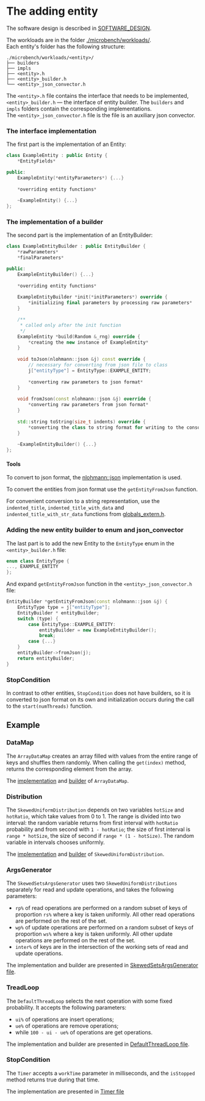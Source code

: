 [//]: # (# Implementing a new Workload)

[//]: # (## Software Design)

[//]: # (In [Figure]&#40;#bench_uml&#41; we manage the complexity of our more flexible benchmark through a top-down design. )

[//]: # (Each thread &#40;gray box&#41; is assigned its own ThreadLoop. )

[//]: # (Each ThreadLoop, in turn, is assigned a set of configurations,)

[//]: # (which correspond to the operations it will run &#40;light blue box&#41;.)

[//]: # (Each operation generates its arguments via a set of PRNGs, distributions over those PRNGs,)

[//]: # (and mapping functions for converting the output of a distribution into a key or value. )

[//]: # (Note that for simplicity, we depict a tree, but it is possible for a ThreadLoop to share a PRNG, DataMap,)

[//]: # (or distribution among its blue boxes, and even for a read-only DataMap to be shared among ThreadLoops.)

[//]: # ()
[//]: # ([//]: # &#40;The workload consists of 4 types of entities:&#41;)
[//]: # (To recap, the key entites are:)

[//]: # (+ [Distribution]&#40;./microbench/workloads/distributions/distribution.h&#41; — a distribution of a random variable)

[//]: # (+ [DataMap]&#40;./microbench/workloads/data_maps/data_map.h&#41; — for converting a distribution's output into a key)

[//]: # (+ [ArgsGenerator]&#40;./microbench/workloads/args_generators/args_generator.h&#41; — creates operands for an operation)

[//]: # (+ [ThreadLoop]&#40;./microbench/workloads/thread_loops/thread_loop.h&#41; — the logic for interacting with a data structure.)

[//]: # ()
[//]: # ()
[//]: # (<a id="bench_uml">![bench_uml.pdf]&#40;bench_uml.pdf&#41;</a>)

[//]: # ()
[//]: # ()
[//]: # (There are builders each type of entity:)

[//]: # ([ThreadLoopBuilder]&#40;./microbench/workloads/thread_loops/thread_loop_builder.h&#41;,)

[//]: # ([ArgsGeneratorBuilder]&#40;./microbench/workloads/args_generators/args_generator_builder.h&#41;,)

[//]: # ([DistributionBuilder]&#40;./microbench/workloads/distributions/distribution_builder.h&#41;,)

[//]: # ([DataMapBuilder]&#40;./microbench/workloads/data_maps/data_map_builder.h&#41;.)

[//]: # ()
[//]: # (There is also a [StopCondition]&#40;./microbench/workloads/stop_condition/stop_condition.h&#41;)

[//]: # (– a condition in which the load stops working.)

[//]: # ()
[//]: # ([//]: # &#40;It will be described later.&#41;)
[//]: # ()
[//]: # (### DataMap )

[//]: # ()
[//]: # (The [DataMap]&#40;./microbench/workloads/data_maps/data_map.h&#41; is used by an ArgsGenerator)

[//]: # (to translate an index into a key or value. The `get` function take an `index` and return the corresponding key or value. )

[//]: # ()
[//]: # (*NOTE:* The [DataMapBuilder]&#40;./microbench/workloads/data_maps/data_map_builder.h&#41; exists the `getOrBuild` function.)

[//]: # (If it is the first calling, the function creates the new DataMap object and returns that,)

[//]: # (else it returns the last created object. Thus, different ArgsGenerators can work with one DataMap. )

[//]: # ()
[//]: # (Also, the json representation of DataMapBuilder exist object id)

[//]: # ()
[//]: # (This function creates the new object if  )

[//]: # ()
[//]: # (### Distribution )

[//]: # ()
[//]: # ([Distribution]&#40;./microbench/workloads/distributions/distribution.h&#41;)

# The adding entity

The software design is described in [SOFTWARE_DESIGN](SOFTWARE_DESIGN.md).

The workloads are in the folder [./microbench/workloads/](./microbench/workloads/).  
Each entity's folder has the following structure:
```shell
./microbench/workloads/<entity>/
├── builders
├── impls
├── <entity>.h
├── <entity>_builder.h
└── <entity>_json_convector.h
```

The `<entity>.h` file contains the interface that needs to be implemented, 
`<entity>_builder.h` — the interface of entity builder.
The `builders` and `impls` folders contain the corresponding implementations.  
The `<entity>_json_convector.h` file is the file is an auxiliary json convector. 

### The interface implementation
The first part is the implementation of an Entity:
```c++
class ExampleEntity : public Entity {
    *EntityFields*

public:
    ExampleEntity(*entityParameters*) {...}
    
    *overriding entity functions*
  
    ~ExampleEntity() {...}
};
```

### The implementation of a builder
The second part is the implementation of an EntityBuilder:
```c++
class ExampleEntityBuilder : public EntityBuilder {
    *rawParameters*
    *finalParameters*

public:
    ExampleEntityBuilder() {...}
    
    *overriding entity functions*
  
    ExampleEntityBuilder *init(*initParameters*) override {
        *initializing final parameters by processing raw parameters*
    }

    /**
     * called only after the init function
     */
    ExampleEntity *build(Random &_rng) override {
        *creating the new instance of ExampleEntity*
    }
    
    void toJson(nlohmann::json &j) const override {
        // necessary for converting from json file to class
        j["entityType"] = EntityType::EXAMPLE_ENTITY;
        
        *converting raw parameters to json format*
    }
    
    void fromJson(const nlohmann::json &j) override {
        *converting raw parameters from json format*
    }
    
    std::string toString(size_t indents) override {
        *converting the class to string format for writing to the console*
    }
    
    ~ExampleEntityBuilder() {...}
};
```

#### Tools 

To convert to json format, the [nlohmann::json](https://github.com/nlohmann/json) implementation is used.

To convert the entities from json format use the `getEntityFromJson` function.


For convenient conversion to a string representation, use the  
`indented_title`, `indented_title_with_data` and `indented_title_with_str_data` functions
from [globals_extern.h](microbench/globals_extern.h). 


### Adding the new entity builder to enum and json_convector 

The last part is to add the new Entity to the `EntityType` enum in the `<entity>_builder.h` file:
```c++
enum class EntityType {
..., EXAMPLE_ENTITY
};
```
And expand `getEntityFromJson` function in the `<entity>_json_convector.h` file:
```c++
EntityBuilder *getEntityFromJson(const nlohmann::json &j) {
    EntityType type = j["entityType"];
    EntityBuilder * entityBuilder;
    switch (type) {
        case EntityType::EXAMPLE_ENTITY:
            entityBuilder = new ExampleEntityBuilder();
            break;
        case {...}
    }    
    entityBuilder->fromJson(j);
    return entityBuilder;
}
```

### StopCondition

In contrast to other entities, `StopCondition` does not have builders, so it is converted to json format on its own
and initialization occurs during the call to the `start(numThreads)` function.

## Example

### DataMap 

The `ArrayDataMap` creates an array filled with values from the entire range of keys and shuffles them randomly. 
When calling the `get(index)` method, returns the corresponding element from the array.  

The [implementation](./microbench/workloads/data_maps/impls/array_data_map.h) 
and [builder](./microbench/workloads/data_maps/builders/array_data_map_builder.h) of `ArrayDataMap`.

### Distribution

The `SkewedUniformDistribution` depends on two variables `hotSize` and `hotRatio`, which take values from 0 to 1. 
The range is divided into two interval: 
the random variable returns from first interval with `hotRatio` probability and from second with `1 - hotRatio`;
the size of first interval is `range * hotSize`, the size of second if `range * (1 - hotSize)`. 
The random variable in intervals chooses uniformly. 

The [implementation](./microbench/workloads/distributions/impls/skewed_uniform_distribution.h)
and [builder](./microbench/workloads/distributions/builders/skewed_uniform_distribution_builder.h) of `SkewedUniformDistribution`.

### ArgsGenerator

The `SkewedSetsArgsGenerator` uses two `SkewedUniformDistributions` separately for read and update operations,
and takes the following parameters:
+ `rp%` of read operations are performed on a random subset of keys of proportion `rs%` where a key is taken uniformly. 
All other read operations are performed on the rest of the set.
+ `wp%` of update operations are performed on a random subset of keys of proportion `ws%` where a key is taken uniformly.
All other update operations are performed on the rest of the set.
+ `inter%` of keys are in the intersection of the working sets of read and update operations.

The implementation and builder are presented in [SkewedSetsArgsGenerator file](./microbench/workloads/args_generators/impls/skewed_sets_args_generator.h).

### TreadLoop

The `DefaultThreadLoop` selects the next operation with some fixed probability. It accepts the following parameters:
+ `ui%` of operations are insert operations;
+ `ue%` of operations are remove operations;
+ while `100 - ui - ue%` of operations are get operations.

The implementation and builder are presented in [DefaultThreadLoop file](./microbench/workloads/thread_loops/impls/default_thread_loop.h).

### StopCondition

The `Timer` accepts a `workTime` parameter in milliseconds, and the `isStopped` method returns true during that time.

The implementation are presented in [Timer file](./microbench/workloads/stop_condition/impls/timer.h)


[//]: # (## Example)
[//]: # ()
[//]: # (We now present a complete example, by adding the skewed read-update workload from)
[//]: # ([aksenov2023splay]&#40;https://link.springer.com/article/10.1007/s00446-022-00441-x&#41; in our suite.)
[//]: # (This workload is used for testing key-value data structures supporting three operations `insert`, `remove`, and `get`.)
[//]: # ()
[//]: # (This workload is specified by five parameters:)
[//]: # (+ `n`, the size of the working set of keys;)
[//]: # (+ `w%`, the amount of updates in the total number of operations;)
[//]: # (+ `x%` of get operations choose a key uniformly at random from a random subset of keys of proportion `y%`, )
[//]: # (while other get operations choose a random key from the rest of the set;)
[//]: # (+ `insert` and `remove` operations choose a key uniformly at random from a random subset of keys of proportion `s%`.)





